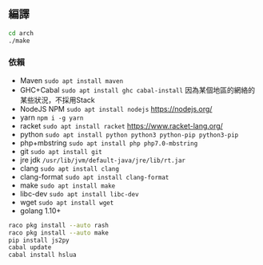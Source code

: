 ## 編譯

```bash
cd arch
./make
```

### 依賴

* Maven `sudo apt install maven`
* GHC+Cabal `sudo apt install ghc cabal-install` 因為某個地區的網絡的某些狀況，不採用Stack
* NodeJS NPM `sudo apt install nodejs` https://nodejs.org/
* yarn `npm i -g yarn`
* racket `sudo apt install racket` https://www.racket-lang.org/
* python `sudo apt install python python3 python-pip python3-pip`
* php+mbstring `sudo apt install php php7.0-mbstring`
* git `sudo apt install git`
* jre jdk `/usr/lib/jvm/default-java/jre/lib/rt.jar`
* clang `sudo apt install clang`
* clang-format `sudo apt install clang-format`
* make `sudo apt install make`
* libc-dev `sudo apt install libc-dev`
* wget `sudo apt install wget`
* golang 1.10+

```bash
raco pkg install --auto rash
raco pkg install --auto make
pip install js2py
cabal update
cabal install hslua
```

